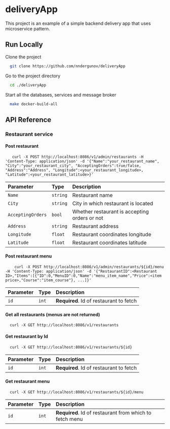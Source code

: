 
# deliveryApp

This project is an example of a simple backend delivery app that uses microservice pattern.

## Run Locally

Clone the project

```bash
  git clone https://github.com/nndergunov/deliveryApp
```

Go to the project directory

```bash
  cd ./deliveryApp
```

Start all the databases, services and message broker

```bash
  make docker-build-all
```

## API Reference

### Restaurant service

#### Post restaurant

```http
   curl -X POST http://localhost:8086/v1/admin/restaurants -H 'Content-Type: application/json' -d '{"Name":"your_restaurant_name", "City":"your_restaurant_city", "AcceptingOrders":true/false, "Address":"Address", "Longitude":<your_restaurant_longitude>, "Latitude":<your_restaurant_latitude>}'
```

| Parameter         | Type     | Description                                   |
| :---------------- | :------- | :-------------------------------------------- |
| `Name`            | `string` | Restaurant name                               |
| `City`            | `string` | City in which restaurant is located           |
| `AcceptingOrders` | `bool`   | Whether restaurant is accepting orders or not |
| `Address`         | `string` | Restaurant address                            |
| `Longitude`       | `float`  | Restaurant coordinates longitude              |
| `Latitude`        | `float`  | Restaurant coordinates latitude               |


#### Post restaurant menu

```http
    curl -X POST http://localhost:8086/v1/admin/restaurants/${id}/menu -H 'Content-Type: application/json' -d '{"RestaurantID":<Restaurant ID>,"Items":[{"ID":0,"MenuID":0,"Name":"menu_item_name","Price":<item price>,"Course":"item_course"}, ...]}'
```

| Parameter | Type  | Description                             |
| :-------- | :---- | :-------------------------------------- |
| `id`      | `int` | **Required**. Id of restaurant to fetch |


#### Get all restaurants (menus are not returned)

```http
  curl -X GET http://localhost:8086/v1/restaurants
```


#### Get restaurant by Id

```http
  curl -X GET http://localhost:8086/v1/restaurants/${id}
```

| Parameter | Type  | Description                             |
| :-------- | :---- | :-------------------------------------- |
| `id`      | `int` | **Required**. Id of restaurant to fetch |


#### Get restaurant menu

```http
  curl -X GET http://localhost:8086/v1/restaurants/${id}/menu
```

| Parameter | Type  | Description                                             |
| :-------- | :-----| :------------------------------------------------------ |
| `id`      | `int` | **Required**. Id of restaurant from which to fetch menu |
